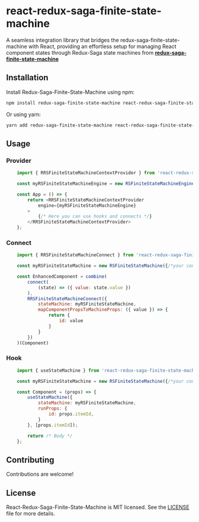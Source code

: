 # react-redux-saga-finite-state-machine
A seamless integration library that bridges the redux-saga-finite-state-machine with React, providing an effortless setup for managing React component states through Redux-Saga state machines from **[redux-saga-finite-state-machine](https://www.npmjs.com/package/redux-saga-finite-state-machine)**

## Installation

Install Redux-Saga-Finite-State-Machine using npm:

```bash
npm install redux-saga-finite-state-machine react-redux-saga-finite-state-machine
```

Or using yarn:

```bash
yarn add redux-saga-finite-state-machine react-redux-saga-finite-state-machine
```

## Usage

### Provider

```javascript
    import { RRSFiniteStateMachineContextProvider } from 'react-redux-saga-finite-state-machine';

    const myRSFiniteStateMachineEngine = new RSFiniteStateMachineEngine();

    const App = () => {
        return <RRSFiniteStateMachineContextProvider
            engine={myRSFiniteStateMachineEngine}
        >
            {/* Here you can use hooks and connects */}
        </RRSFiniteStateMachineContextProvider>
    };
```

### Connect

```javascript
    import { RRSFiniteStateMachineConnect } from 'react-redux-saga-finite-state-machine';

    const myRSFiniteStateMachine = new RSFiniteStateMachine({/*your config*/});

    const EnhancedComponent = combine(
        connect(
            (state) => ({ value: state.value })
        ),
        RRSFiniteStateMachineConnect({
            stateMachine: myRSFiniteStateMachine,
            mapComponentPropsToMachineProps: ({ value }) => {
                return {
                    id: value
                }
            }
        })
    )(Component)
```

### Hook

```javascript
    import { useStateMachine } from 'react-redux-saga-finite-state-machine';

    const myRSFiniteStateMachine = new RSFiniteStateMachine({/*your config*/});

    const Component = (props) => {
        useStateMachine({
            stateMachine: myRSFiniteStateMachine,
            runProps: {
                id: props.itemId,
            }
        }, [props.itemId]);

        return /* Body */
    };
```

## Contributing

Contributions are welcome!

## License

React-Redux-Saga-Finite-State-Machine is MIT licensed. See the [LICENSE](LICENSE) file for more details.

